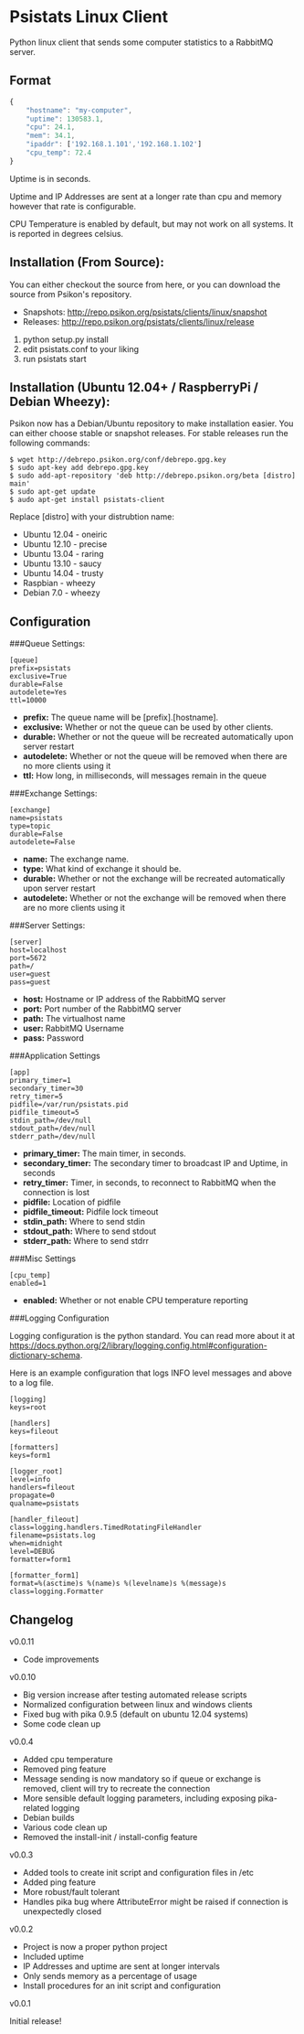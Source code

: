 Psistats Linux Client
=====================

Python linux client that sends some computer statistics to a RabbitMQ
server.

Format
------
```javascript
{
    "hostname": "my-computer",
    "uptime": 130583.1,
    "cpu": 24.1,
    "mem": 34.1,
    "ipaddr": ['192.168.1.101','192.168.1.102']
    "cpu_temp": 72.4
}
```

Uptime is in seconds.

Uptime and IP Addresses are sent at a longer rate than cpu and memory however that rate is configurable.

CPU Temperature is enabled by default, but may not work on all systems. It is reported in degrees celsius.


Installation (From Source):
---------------------------

You can either checkout the source from here, or you can download the source from Psikon's repository.

- Snapshots: http://repo.psikon.org/psistats/clients/linux/snapshot
- Releases: http://repo.psikon.org/psistats/clients/linux/release

1. python setup.py install
2. edit psistats.conf to your liking
3. run psistats start


Installation (Ubuntu 12.04+ / RaspberryPi / Debian Wheezy):
---------------------------------------

Psikon now has a Debian/Ubuntu repository to make installation easier. You can either choose stable or snapshot releases. For stable releases run the following commands:

```
$ wget http://debrepo.psikon.org/conf/debrepo.gpg.key
$ sudo apt-key add debrepo.gpg.key
$ sudo add-apt-repository 'deb http://debrepo.psikon.org/beta [distro] main'
$ sudo apt-get update
$ audo apt-get install psistats-client
```

Replace [distro] with your distrubtion name:

* Ubuntu 12.04 - oneiric
* Ubuntu 12.10 - precise
* Ubuntu 13.04 - raring
* Ubuntu 13.10 - saucy
* Ubuntu 14.04 - trusty
* Raspbian - wheezy
* Debian 7.0 - wheezy

Configuration
-------------

###Queue Settings:

```
[queue]
prefix=psistats
exclusive=True
durable=False
autodelete=Yes
ttl=10000
```

* **prefix:** The queue name will be [prefix].[hostname].
* **exclusive:** Whether or not the queue can be used by other clients.
* **durable:** Whether or not the queue will be recreated automatically upon server restart
* **autodelete:** Whether or not the queue will be removed when there are no more clients using it
* **ttl:** How long, in milliseconds, will messages remain in the queue

###Exchange Settings:

```
[exchange]
name=psistats
type=topic
durable=False
autodelete=False
```

* **name:** The exchange name.
* **type:** What kind of exchange it should be.
* **durable:** Whether or not the exchange will be recreated automatically upon server restart
* **autodelete:** Whether or not the exchange will be removed when there are no more clients using it

###Server Settings:

```
[server]
host=localhost
port=5672
path=/
user=guest
pass=guest
```

* **host:** Hostname or IP address of the RabbitMQ server
* **port:** Port number of the RabbitMQ server
* **path:** The virtualhost name
* **user:** RabbitMQ Username
* **pass:** Password

###Application Settings

```
[app]
primary_timer=1
secondary_timer=30
retry_timer=5
pidfile=/var/run/psistats.pid
pidfile_timeout=5
stdin_path=/dev/null
stdout_path=/dev/null
stderr_path=/dev/null
```

* **primary_timer:** The main timer, in seconds.
* **secondary_timer:** The secondary timer to broadcast IP and Uptime, in seconds
* **retry_timer:** Timer, in seconds, to reconnect to RabbitMQ when the connection is lost
* **pidfile:** Location of pidfile
* **pidfile_timeout:** Pidfile lock timeout
* **stdin_path:** Where to send stdin
* **stdout_path:** Where to send stdout
* **stderr_path:** Where to send stdrr

###Misc Settings

```
[cpu_temp]
enabled=1
```
* **enabled:** Whether or not enable CPU temperature reporting

###Logging Configuration

Logging configuration is the python standard. You can read more about it at https://docs.python.org/2/library/logging.config.html#configuration-dictionary-schema.

Here is an example configuration that logs INFO level messages and above to a log file.

```
[logging]
keys=root

[handlers]
keys=fileout

[formatters]
keys=form1

[logger_root]
level=info
handlers=fileout
propagate=0
qualname=psistats

[handler_fileout]
class=logging.handlers.TimedRotatingFileHandler
filename=psistats.log
when=midnight
level=DEBUG
formatter=form1

[formatter_form1]
format=%(asctime)s %(name)s %(levelname)s %(message)s
class=logging.Formatter
```

Changelog
---------
v0.0.11
- Code improvements

v0.0.10
- Big version increase after testing automated release scripts
- Normalized configuration between linux and windows clients
- Fixed bug with pika 0.9.5 (default on ubuntu 12.04 systems)
- Some code clean up

v0.0.4
- Added cpu temperature
- Removed ping feature
- Message sending is now mandatory so if queue or exchange is removed, client will try to recreate the connection
- More sensible default logging parameters, including exposing pika-related logging
- Debian builds
- Various code clean up
- Removed the install-init / install-config feature

v0.0.3
- Added tools to create init script and configuration files in /etc
- Added ping feature
- More robust/fault tolerant
- Handles pika bug where AttributeError might be raised if connection is unexpectedly closed

v0.0.2
- Project is now a proper python project
- Included uptime
- IP Addresses and uptime are sent at longer intervals
- Only sends memory as a percentage of usage
- Install procedures for an init script and configuration

v0.0.1

Initial release!
 
